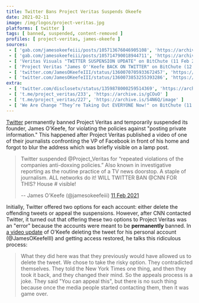 ```yaml
---
title: Twitter Bans Project Veritas Suspends Okeefe
date: 2021-02-11
image: /img/logos/project-veritas.jpg
platforms: [ twitter ]
tags: [ banned, suspended, content-removed ]
profiles: [ project-veritas, james-okeefe ]
sources:
 - [ 'gab.com/jamesokeefeiii/posts/105713676046905108', 'https://archive.is/eQdxM' ]
 - [ 'gab.com/jamesokeefeiii/posts/105714790018944711', 'https://archive.is/vaPMx' ]
 - [ 'Veritas Visuals "TWITTER SUSPENSION UPDATE" on BitChute (11 Feb 2021)', 'https://www.bitchute.com/video/uFHA3uaQbYA/' ]
 - [ 'Project Veritas "James O''Keefe BACK ON TWITTER" on BitChute (12 Feb 2021)', 'https://www.bitchute.com/video/dgdV5r_etxk/' ]
 - [ 'twitter.com/JamesOKeefeIII/status/1360070705933672457', 'https://archive.is/ZTJ05' ]
 - [ 'twitter.com/JamesOKeefeIII/status/1360073853255393286', 'https://archive.is/YQ40o' ]
extra:
 - [ 'twitter.com/disclosetv/status/1359878000259514369', 'https://archive.is/N7EBD' ]
 - [ 't.me/project_veritas/233', 'https://archive.is/gCOuO' ]
 - [ 't.me/project_veritas/227', 'https://archive.is/S4N6Q/image' ]
 - [ 'We Are Change "They’re Taking Out EVERYONE Now!" on BitChute (11 Feb 2021)', 'https://www.bitchute.com/video/WMBaXj0N-sY/' ]
---
```


[Twitter](/twitter/) permanently banned Project Veritas and temporarily
suspended its founder, James O'Keefe, for violating the policies against
"posting private information." This happened after Project Veritas published a
video of one of their journalists confronting the VP of Facebook in front of
his home and forgot to blur the address which was briefly visible on a lamp
post.

> Twitter suspended @Project_Veritas for “repeated violations of the companies
> anti-doxxing policies.” Also known in investigative reporting as the routine
> practice of a TV news doorstop. A staple of journalism. ALL networks do it!
> WILL TWITTER BAN @CNN FOR THIS? House # visible!
>
> -- James O'Keefe (@jamesokeefeiii) [11 Feb 2021](https://archive.is/YQ40o)

Initially, Twitter offered two options for each account: either delete the
offending tweets or appeal the suspensions. However, after CNN contacted
Twitter, it turned out that offering these two options to Project Veritas was
an "error" because the accounts were meant to be **permanently** banned. In [a
video update](https://www.bitchute.com/video/dgdV5r_etxk/?list=subscriptions)
of O'Keefe deleting the tweet for his personal account (@JamesOKeefeIII) and
getting access restored, he talks this ridiculous process:

> What they did here was that they previously would have allowed us to delete
> the tweet. We chose to take the risky option. They contradicted themselves.
> They told the New York Times one thing, and then they took it back, and they
> changed their mind. So the appeals process is a joke. They said "You can
> appeal this", but there is no such thing because once the media people
> started contacting them, then it was game over.

